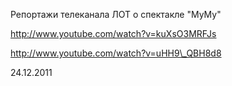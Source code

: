 Репортажи телеканала ЛОТ о спектакле "МуМу"


http://www.youtube.com/watch?v=kuXsO3MRFJs



http://www.youtube.com/watch?v=uHH9\_QBH8d8



24.12.2011
